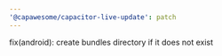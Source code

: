 ```yaml
---
'@capawesome/capacitor-live-update': patch
---
```


fix(android): create bundles directory if it does not exist
